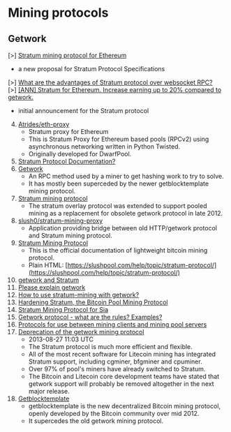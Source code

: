 # Mining protocols

## Getwork

\[\>\] [Stratum mining protocol for Ethereum](https://forum.ethereum.org/discussion/7091/stratum-mining-protocol-for-ethereum)
  - a new proposal for Stratum Protocol Specifications

\[\>\] [What are the advantages of Stratum protocol over websocket RPC?](https://ethereum.stackexchange.com/questions/6117/what-are-the-advatages-of-stratum-protocol-over-websocket-rpc)<br />
\[\>\] [[ANN] Stratum for Ethereum. Increase earning up to 20% compared to getwork.](https://bitcointalk.org/index.php?topic=1200891.0)
  - initial announcement for the Stratum protocol

4. [Atrides/eth-proxy](https://github.com/Atrides/eth-proxy)
    - Stratum proxy for Ethereum
    - This is Stratum Proxy for Ethereum based pools (RPCv2) using asynchronous networking
      written in Python Twisted.
    - Originally developed for DwarfPool.
5. [Stratum Protocol Documentation?](https://www.reddit.com/r/ethereum/comments/5868tt/stratum_protocol_documentation/)
6. [Getwork](https://en.bitcoin.it/wiki/Getwork)
    - An RPC method used by a miner to get hashing work to try to solve.
    - It has mostly been superceded by the newer getblocktemplate mining protocol.
7. [Stratum mining protocol](https://en.bitcoin.it/wiki/Stratum_mining_protocol)
    - The stratum overlay protocol was extended to support pooled mining as a
      replacement for obsolete getwork protocol in late 2012.
8. [slush0/stratum-mining-proxy](https://github.com/slush0/stratum-mining-proxy)
    - Application providing bridge between old HTTP/getwork protocol and Stratum mining protocol.
9. [Stratum Mining Protocol](https://slushpool.com/help/manual/stratum-protocol)
    - This is the official documentation of lightweight bitcoin mining protocol.
    - Plain HTML: [https://slushpool.com/help/topic/stratum-protocol/](https://slushpool.com/help/topic/stratum-protocol/)
10. [getwork and Stratum](https://bitcointalk.org/index.php?topic=288963.0)
11. [Please explain getwork](https://bitcoin.stackexchange.com/questions/9729/please-explain-getwork)
12. [How to use stratum-mining with getwork?](https://github.com/bitcoin/bitcoin/issues/9692)
13. [Hardening Stratum, the Bitcoin Pool Mining Protocol](https://arxiv.org/pdf/1703.06545.pdf)
14. [Stratum Mining Protocol for Sia](https://siamining.com/stratum)
15. [Getwork protocol - what are the rules? Examples?](https://bitcointalk.org/index.php?topic=51281.0)
16. [Protocols for use between mining clients and mining pool servers](https://bitcoin.stackexchange.com/questions/13169/protocols-for-use-between-mining-clients-and-mining-pool-servers)
17. [Deprecation of the getwork mining protocol](https://www.litecoinpool.org/news?id=51)
    - 2013-08-27 11:03 UTC
    - The Stratum protocol is much more efficient and flexible.
    - All of the most recent software for Litecoin mining has integrated Stratum support,
      including cgminer, bfgminer and cpuminer.
    - Over 97% of pool's miners have already switched to Stratum.
    - The Bitcoin and Litecoin core development teams have stated that getwork support will
      probably be removed altogether in the next major release.
18. [Getblocktemplate](https://en.bitcoinwiki.org/wiki/Getblocktemplate)
    - getblocktemplate is the new decentralized Bitcoin mining protocol, openly developed
      by the Bitcoin community over mid 2012.
    - It supercedes the old getwork mining protocol.

